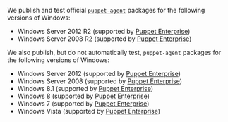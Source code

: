 We publish and test official [`puppet-agent`](/puppet/latest/reference/about_agent.html) packages for the following versions of Windows:

-   Windows Server 2012 R2 (supported by [Puppet Enterprise][peinstall])
-   Windows Server 2008 R2 (supported by [Puppet Enterprise][peinstall])

We also publish, but do not automatically test, `puppet-agent` packages for the following versions of Windows:

-   Windows Server 2012 (supported by [Puppet Enterprise][peinstall])
-   Windows Server 2008 (supported by [Puppet Enterprise][peinstall])
-   Windows 8.1 (supported by [Puppet Enterprise][peinstall])
-   Windows 8 (supported by [Puppet Enterprise][peinstall])
-   Windows 7 (supported by [Puppet Enterprise][peinstall])
-   Windows Vista (supported by [Puppet Enterprise][peinstall])

[peinstall]: /pe/latest/install_windows.html
<!-- When updating these, check the current version of the PE system requirements and make sure they don't need a bump as well. -->

